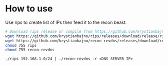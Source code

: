 # How to use

Use rips to create list of IPs then feed it to the recon beast.
```bash
# Download rips release or compile from https://github.com/krystianbajno/rips
wget https://github.com/krystianbajno/rips/releases/download/release/rips-linux-x86 -O rips
wget https://github.com/krystianbajno/recon-revdns/releases/download/release/recon-revdns-linux-x86 -O recon-revdns
chmod 755 rips
chmod 755 recon-revdns
```

```
./rips 192.168.1.0/24 | ./recon-revdns -r <DNS SERVER IP>
```
